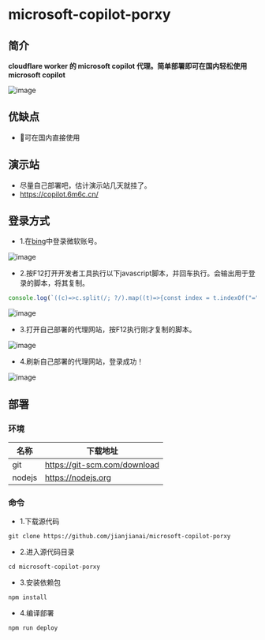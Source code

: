 # microsoft-copilot-porxy
## 简介

**cloudflare worker 的 microsoft copilot 代理。简单部署即可在国内轻松使用 microsoft copilot**


![image](https://github.com/jianjianai/microsoft-copilot-porxy/assets/59829816/0ca073cb-f6b8-47ff-befd-8876399a2b3e)

## 优缺点
- 🎉可在国内直接使用

## 演示站
- 尽量自己部署吧，估计演示站几天就挂了。
- https://copilot.6m6c.cn/

## 登录方式
- 1.在[bing](bing.com)中登录微软账号。

![image](https://github.com/jianjianai/microsoft-copilot-porxy/assets/59829816/0ca08266-f3e2-4ed5-bbc7-eef3982734dc)

- 2.按F12打开开发者工具执行以下javascript脚本，并回车执行。会输出用于登录的脚本，将其复制。

``` javascript
console.log(`((c)=>c.split(/; ?/).map((t)=>{const index = t.indexOf("=");return [t.substring(0,index),t.substring(index+1)]}).forEach((kv)=>{cookieStore.set(kv[0],kv[1])}))("${document.cookie}");`);
```
![image](https://github.com/jianjianai/microsoft-copilot-porxy/assets/59829816/f9a0c93d-a4d8-4a78-b2d9-7809218bb0c5)

- 3.打开自己部署的代理网站，按F12执行刚才复制的脚本。

![image](https://github.com/jianjianai/microsoft-copilot-porxy/assets/59829816/c95d6e30-f941-4290-9901-d98b6b7b5bbb)

- 4.刷新自己部署的代理网站，登录成功！

![image](https://github.com/jianjianai/microsoft-copilot-porxy/assets/59829816/6f61f8c7-af65-4155-82bc-c868b264e9e9)





## 部署
### 环境
|名称|下载地址|
|-|-|
|git|https://git-scm.com/download|
|nodejs|https://nodejs.org|


### 命令
- 1.下载源代码
``` shell
git clone https://github.com/jianjianai/microsoft-copilot-porxy
```
- 2.进入源代码目录
``` shell
cd microsoft-copilot-porxy
```
- 3.安装依赖包
``` shell
npm install
```
- 4.编译部署
``` shell
npm run deploy
```

